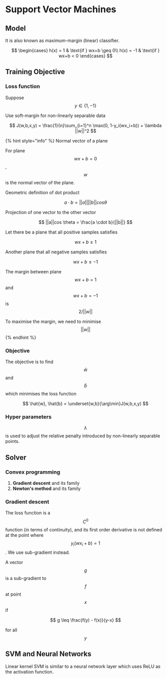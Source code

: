 # Support Vector Machines

## Model

It is also known as maximum-margin \(linear\) classifier.

$$
\begin{cases}
  h(x) = 1 & \text{if } wx+b \geq 0\\
  h(x) = -1 & \text{if } wx+b < 0
\end{cases}
$$

## Training Objective

### Loss function

Suppose $$y \in \{1, -1\}$$

Use soft-margin for non-linearly separable data

$$
J(w,b,x,y) = \frac{1}{n}\sum_{i=1}^n \max(0, 1-y_i(wx_i+b)) + \lambda ||w||^2
$$

{% hint style="info" %}
Normal vector of a plane

For plane $$wx+b=0$$ , $$w$$ is the normal vector of the plane.

Geometric definition of dot product

$$
a \cdot b = ||a||||b||cos \theta
$$

Projection of one vector to the other vector

$$
||a||cos \theta = \frac{a \cdot b}{||b||}
$$

Let there be a plane that all positive samples satisfies

$$
wx+b \geq 1
$$

Another plane that all negative samples satisfies

$$
wx+b \leq -1
$$

The margin between plane $$wx+b=1$$ and $$wx+b=-1$$ is $$2/||w||$$ 

To maximise the margin, we need to minimise$$||w||$$ 
{% endhint %}

### Objective

The objective is to find $$\hat{w}$$ and $$\hat{b}$$ which minimises the loss function

$$
\hat{w}, \hat{b} = \underset{w,b}{\arg\min}J(w,b,x,y)
$$

### Hyper parameters

$$\lambda$$ is used to adjust the relative penalty introduced by non-linearly separable points.

## Solver

### Convex programming

1. **Gradient descent** and its family
2. **Newton's method** and its family

### Gradient descent

The loss function is a $$C^0$$ function \(in terms of continuity\), and its first order derivative is not defined at the point where $$y_i(wx_i+b)=1$$ . We use sub-gradient instead.

A vector $$g$$ is a sub-gradient to $$f$$ at point $$x$$ if

$$
g \leq \frac{f(y) - f(x)}{y-x}
$$

for all $$y$$ 

## SVM and Neural Networks

Linear kernel SVM is similar to a neural network layer which uses ReLU as the activation function.

